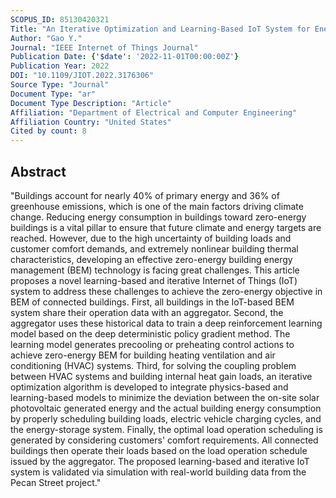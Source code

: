 ```yaml
---
SCOPUS_ID: 85130420321
Title: "An Iterative Optimization and Learning-Based IoT System for Energy Management of Connected Buildings"
Author: "Gao Y."
Journal: "IEEE Internet of Things Journal"
Publication Date: {'$date': '2022-11-01T00:00:00Z'}
Publication Year: 2022
DOI: "10.1109/JIOT.2022.3176306"
Source Type: "Journal"
Document Type: "ar"
Document Type Description: "Article"
Affiliation: "Department of Electrical and Computer Engineering"
Affiliation Country: "United States"
Cited by count: 8
---
```


## Abstract
"Buildings account for nearly 40% of primary energy and 36% of greenhouse emissions, which is one of the main factors driving climate change. Reducing energy consumption in buildings toward zero-energy buildings is a vital pillar to ensure that future climate and energy targets are reached. However, due to the high uncertainty of building loads and customer comfort demands, and extremely nonlinear building thermal characteristics, developing an effective zero-energy building energy management (BEM) technology is facing great challenges. This article proposes a novel learning-based and iterative Internet of Things (IoT) system to address these challenges to achieve the zero-energy objective in BEM of connected buildings. First, all buildings in the IoT-based BEM system share their operation data with an aggregator. Second, the aggregator uses these historical data to train a deep reinforcement learning model based on the deep deterministic policy gradient method. The learning model generates precooling or preheating control actions to achieve zero-energy BEM for building heating ventilation and air conditioning (HVAC) systems. Third, for solving the coupling problem between HVAC systems and building internal heat gain loads, an iterative optimization algorithm is developed to integrate physics-based and learning-based models to minimize the deviation between the on-site solar photovoltaic generated energy and the actual building energy consumption by properly scheduling building loads, electric vehicle charging cycles, and the energy-storage system. Finally, the optimal load operation scheduling is generated by considering customers' comfort requirements. All connected buildings then operate their loads based on the load operation schedule issued by the aggregator. The proposed learning-based and iterative IoT system is validated via simulation with real-world building data from the Pecan Street project."

